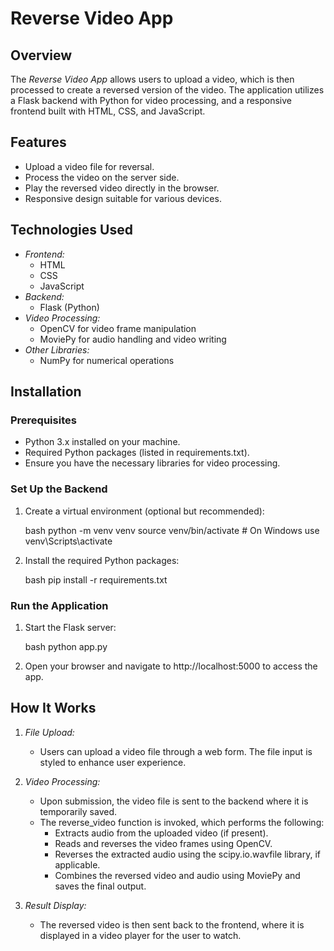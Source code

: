 # Reverse Video App

## Overview

The *Reverse Video App* allows users to upload a video, which is then processed to create a reversed version of the video. The application utilizes a Flask backend with Python for video processing, and a responsive frontend built with HTML, CSS, and JavaScript.

## Features

- Upload a video file for reversal.
- Process the video on the server side.
- Play the reversed video directly in the browser.
- Responsive design suitable for various devices.

## Technologies Used

- *Frontend:* 
  - HTML
  - CSS
  - JavaScript
- *Backend:*
  - Flask (Python)
- *Video Processing:*
  - OpenCV for video frame manipulation
  - MoviePy for audio handling and video writing
- *Other Libraries:*
  - NumPy for numerical operations

## Installation

### Prerequisites

- Python 3.x installed on your machine.
- Required Python packages (listed in requirements.txt).
- Ensure you have the necessary libraries for video processing.

### Set Up the Backend

1. Create a virtual environment (optional but recommended):

   bash
   python -m venv venv
   source venv/bin/activate  # On Windows use venv\Scripts\activate
   

2. Install the required Python packages:

   bash
   pip install -r requirements.txt
   

### Run the Application

1. Start the Flask server:

   bash
   python app.py
   

2. Open your browser and navigate to http://localhost:5000 to access the app.

## How It Works

1. *File Upload:*
   - Users can upload a video file through a web form. The file input is styled to enhance user experience.

2. *Video Processing:*
   - Upon submission, the video file is sent to the backend where it is temporarily saved.
   - The reverse_video function is invoked, which performs the following:
     - Extracts audio from the uploaded video (if present).
     - Reads and reverses the video frames using OpenCV.
     - Reverses the extracted audio using the scipy.io.wavfile library, if applicable.
     - Combines the reversed video and audio using MoviePy and saves the final output.

3. *Result Display:*
   - The reversed video is then sent back to the frontend, where it is displayed in a video player for the user to watch.
